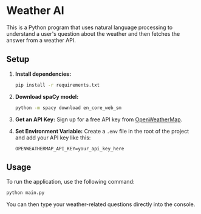# Weather AI

This is a Python program that uses natural language processing to understand a user's question about the weather and then fetches the answer from a weather API.

## Setup

1.  **Install dependencies:**
    ```bash
    pip install -r requirements.txt
    ```

2.  **Download spaCy model:**
    ```bash
    python -m spacy download en_core_web_sm
    ```

3.  **Get an API Key:**
    Sign up for a free API key from [OpenWeatherMap](https://openweathermap.org/api).

4.  **Set Environment Variable:**
    Create a `.env` file in the root of the project and add your API key like this:
    ```
    OPENWEATHERMAP_API_KEY=your_api_key_here
    ```

## Usage

To run the application, use the following command:

```bash
python main.py
```
You can then type your weather-related questions directly into the console.

